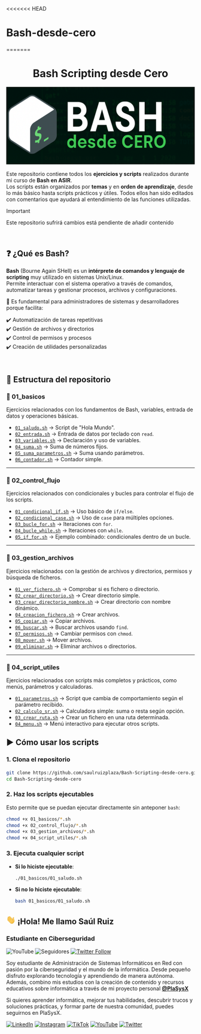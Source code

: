 <<<<<<< HEAD
# Bash-desde-cero
=======
<center><h1>   Bash Scripting desde Cero</h1></center>  
<p align="center">


![Banner](/img/banner.png)



Este repositorio contiene todos los **ejercicios y scripts** realizados durante mi curso de **Bash en ASIR**.  
Los scripts están organizados por **temas** y en **orden de aprendizaje**, desde lo más básico hasta scripts prácticos y útiles. Todos ellos han sido editados con comentarios que ayudará al entendimiento de las funciones utilizadas.

> [!IMPORTANT]
> 
> Este repositorio sufrirá cambios está pendiente de añadir contenido

<br>

## ❓ ¿Qué es Bash?

**Bash** (Bourne Again SHell) es un **intérprete de comandos y lenguaje de scripting** muy utilizado en sistemas Unix/Linux.  
Permite interactuar con el sistema operativo a través de comandos, automatizar tareas y gestionar procesos, archivos y configuraciones.  

🔑 Es fundamental para administradores de sistemas y desarrolladores porque facilita:

✔️ Automatización de tareas repetitivas  
✔️ Gestión de archivos y directorios  
✔️ Control de permisos y procesos  
✔️ Creación de utilidades personalizadas  

<br>

## 📂 Estructura del repositorio

### 🔹 01_basicos

Ejercicios relacionados con los fundamentos de Bash, variables, entrada de datos y operaciones básicas.
- [`01_saludo.sh`](./01_basicos/01_saludo.sh) → Script de "Hola Mundo".  
- [`02_entrada.sh`](./01_basicos/02_entrada.sh) → Entrada de datos por teclado con `read`.  
- [`03_variables.sh`](./01_basicos/03_variables.sh) → Declaración y uso de variables.  
- [`04_suma.sh`](./01_basicos/04_suma.sh) → Suma de números fijos.  
- [`05_suma_parametros.sh`](./01_basicos/05_suma_parametros.sh) → Suma usando parámetros.  
- [`06_contador.sh`](./01_basicos/06_contador.sh) → Contador simple.  


---

### 🔹 02_control_flujo

Ejercicios relacionados con condicionales y bucles para controlar el flujo de los scripts.

- [`01_condicional_if.sh`](./02_control_flujo/01_condicional_if.sh) → Uso básico de `if/else`.  
- [`02_condicional_case.sh`](./02_control_flujo/02_condicional_case.sh) → Uso de `case` para múltiples opciones.  
- [`03_bucle_for.sh`](./02_control_flujo/03_bucle_for.sh) → Iteraciones con `for`.  
- [`04_bucle_while.sh`](./02_control_flujo/04_bucle_while.sh) → Iteraciones con `while`.  
- [`05_if_for.sh`](./02_control_flujo/02_condicional_case.sh) → Ejemplo combinado: condicionales dentro de un bucle.  


---

### 🔹 03_gestion_archivos

Ejercicios relacionados con la gestión de archivos y directorios, permisos y búsqueda de ficheros.

- [`01_ver_fichero.sh`](./03_gestion_archivos/01_ver_fichero.sh) → Comprobar si es fichero o directorio.  
- [`02_crear_directorio.sh`](./03_gestion_archivos/02_crear_directorio.sh) → Crear directorio simple.  
- [`03_crear_directorio_nombre.sh`](./03_gestion_archivos/03_crear_directorio_nombre.sh) → Crear directorio con nombre dinámico.  
- [`04_creacion_fichero.sh`](./03_gestion_archivos/04_creacion_fichero.sh) → Crear archivos.  
- [`05_copiar.sh`](./03_gestion_archivos/05_copiar.sh) → Copiar archivos.  
- [`06_buscar.sh`](./03_gestion_archivos/06_buscar.sh) → Buscar archivos usando `find`.  
- [`07_permisos.sh`](./03_gestion_archivos/07_mover.sh) → Cambiar permisos con `chmod`.  
- [`08_mover.sh`](./03_gestion_archivos/08_eliminar.sh) → Mover archivos.  
- [`09_eliminar.sh`](./03_gestion_archivos/09_permisos.sh) → Eliminar archivos o directorios.  


---

### 🔹 04_script_utiles

Ejercicios relacionados con scripts más completos y prácticos, como menús, parámetros y calculadoras.

- [`01_parametros.sh`](./04_scripts_utiles/01_parametros.sh) → Script que cambia de comportamiento según el parámetro recibido.  
- [`02_calculo_sr.sh`](./04_scripts_utiles/02_calculo_sr.sh) → Calculadora simple: suma o resta según opción.  
- [`03_crear_ruta.sh`](./04_scripts_utiles/03_crear_ruta.sh) → Crear un fichero en una ruta determinada.  
- [`04_menu.sh`](./04_scripts_utiles/04_menu_interativo.sh) → Menú interactivo para ejecutar otros scripts.  



## ▶️ Cómo usar los scripts

### 1. Clona el repositorio
```bash
git clone https://github.com/saulruizplaza/Bash-Scripting-desde-cero.git
cd Bash-Scripting-desde-cero
```

### 2. Haz los scripts ejecutables
Esto permite que se puedan ejecutar directamente sin anteponer `bash`:
```bash
chmod +x 01_basicos/*.sh
chmod +x 02_control_flujo/*.sh
chmod +x 03_gestion_archivos/*.sh
chmod +x 04_script_utiles/*.sh
```

### 3. Ejecuta cualquier script
- **Si lo hiciste ejecutable**:
  ```bash
  ./01_basicos/01_saludo.sh
  ```
- **Si no lo hiciste ejecutable**:
  ```bash
  bash 01_basicos/01_saludo.sh
  ```



## <img src="./img/wave.gif" width=25 style="; border-radius:50%;">  ¡Hola! Me llamo Saúl Ruiz 

### Estudiante en Ciberseguridad

![YouTube](https://img.shields.io/youtube/channel/subscribers/UCcOkvgreZrXauRHyXlii0JA)
![Seguidores](https://img.shields.io/github/followers/saulruizplaza)
[![Twitter Follow](https://img.shields.io/twitter/follow/plasysx?style=social)](https://twitter.com/plasysx)

Soy estudiante de Administración de Sistemas Informáticos en Red con pasión por la ciberseguridad y el mundo de la informática. Desde pequeño disfruto explorando tecnología y aprendiendo de manera autónoma. Además, combino mis estudios con la creación de contenido y recursos educativos sobre informática a través de mi proyecto personal <b>[@PlaSysX](https://linktr.ee/PlaSysx)</b>

Si quieres aprender informática, mejorar tus habilidades, descubrir trucos y soluciones prácticas, y formar parte de nuestra comunidad, puedes seguirnos en PlaSysX.

[![LinkedIn](https://img.shields.io/badge/LinkedIn-Saúl_Ruiz_Plaza-0077B5?style=for-the-badge&logo=linkedin&logoColor=white&labelColor=101010)](https://www.linkedin.com/in/saulruizplaza) [![Instagram](https://img.shields.io/badge/Instagram-@PlaSysX-E4405F?style=for-the-badge&logo=instagram&logoColor=white&labelColor=101010)](https://instagram.com/plasysx)
[![TikTok](https://img.shields.io/badge/TikTok-@plasysx_es-69C9D0?style=for-the-badge&logo=tiktok&logoColor=white&labelColor=101010)](https://tiktok.com/@plasysx_es)
[![YouTube](https://img.shields.io/badge/YouTube-Plasysx-FF0000?style=for-the-badge&logo=youtube&logoColor=white&labelColor=101010)](https://youtube.com/@Plasysx)
[![Twitter](https://img.shields.io/badge/Twitter-@plasysx-1DA1F2?style=for-the-badge&logo=twitter&logoColor=white&labelColor=101010)](https://twitter.com/plasysx)

